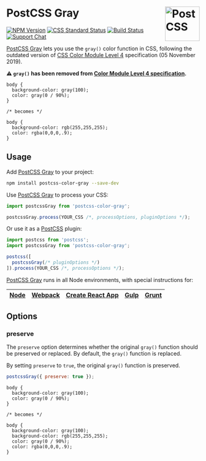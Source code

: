 # PostCSS Gray [<img src="https://postcss.github.io/postcss/logo.svg" alt="PostCSS" width="90" height="90" align="right">][postcss]

[![NPM Version][npm-img]][npm-url]
[![CSS Standard Status][css-img]][css-url]
[![Build Status][cli-img]][cli-url]
[![Support Chat][git-img]][git-url]

[PostCSS Gray] lets you use the `gray()` color function in CSS, following the outdated version of [CSS Color Module Level 4](https://www.w3.org/TR/2019/WD-css-color-4-20191105/) specification (05 November 2019).

**⚠️ `gray()` has been removed from [Color Module Level 4 specification](https://drafts.csswg.org/css-color/#changes-from-20191105).**

```pcss
body {
  background-color: gray(100);
  color: gray(0 / 90%);
}

/* becomes */

body {
  background-color: rgb(255,255,255);
  color: rgba(0,0,0,.9);
}
```

## Usage

Add [PostCSS Gray] to your project:

```bash
npm install postcss-color-gray --save-dev
```

Use [PostCSS Gray] to process your CSS:

```js
import postcssGray from 'postcss-color-gray';

postcssGray.process(YOUR_CSS /*, processOptions, pluginOptions */);
```

Or use it as a [PostCSS] plugin:

```js
import postcss from 'postcss';
import postcssGray from 'postcss-color-gray';

postcss([
  postcssGray(/* pluginOptions */)
]).process(YOUR_CSS /*, processOptions */);
```

[PostCSS Gray] runs in all Node environments, with special instructions for:

| [Node](INSTALL.md#node) | [Webpack](INSTALL.md#webpack) | [Create React App](INSTALL.md#create-react-app) | [Gulp](INSTALL.md#gulp) | [Grunt](INSTALL.md#grunt) |
| --- | --- | --- | --- | --- |

## Options

### preserve

The `preserve` option determines whether the original `gray()` function should
be preserved or replaced. By default, the `gray()` function is replaced.

By setting `preserve` to `true`, the original `gray()` function is preserved.

```js
postcssGray({ preserve: true });
```

```pcss
body {
  background-color: gray(100);
  color: gray(0 / 90%);
}

/* becomes */

body {
  background-color: gray(100);
  background-color: rgb(255,255,255);
  color: gray(0 / 90%);
  color: rgba(0,0,0,.9);
}
```

[cli-img]: https://img.shields.io/travis/postcss/postcss-color-gray.svg
[cli-url]: https://travis-ci.org/postcss/postcss-color-gray
[css-img]: https://cssdb.org/badge/gray-function.svg
[css-url]: https://cssdb.org/#gray-function
[git-img]: https://img.shields.io/badge/support-chat-blue.svg
[git-url]: https://gitter.im/postcss/postcss
[npm-img]: https://img.shields.io/npm/v/postcss-color-gray.svg
[npm-url]: https://www.npmjs.com/package/postcss-color-gray

[PostCSS]: https://github.com/postcss/postcss
[PostCSS Gray]: https://github.com/postcss/postcss-color-gray
